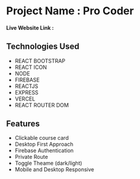 <h1>Project Name : Pro Coder</h1>

<h4>Live Website Link : </h4>


<h2>Technologies Used</h2>
<ul>
<li>REACT BOOTSTRAP</li>
<li>REACT ICON</li>
<li> NODE</li>
<li>FIREBASE</li>
<li>REACTJS</li>
<li>EXPRESS</li>
<li>VERCEL</li>
<li>REACT ROUTER DOM</li>
</ul>

<h2>Features</h2>
<ul>
<li>Clickable course card</li>
<li>Desktop First Approach</li>
<li>Firebase Authentication</li>
<li>Private Route</li>
<li>Toggle Theame (dark/light)</li>
<li>Mobile and Desktop Responsive</li>
</ul>